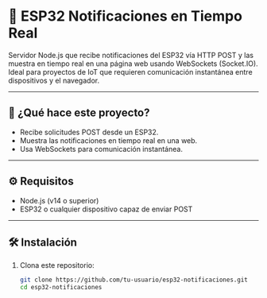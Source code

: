 # 🔔 ESP32 Notificaciones en Tiempo Real

Servidor Node.js que recibe notificaciones del ESP32 vía HTTP POST y las muestra en tiempo real en una página web usando WebSockets (Socket.IO). Ideal para proyectos de IoT que requieren comunicación instantánea entre dispositivos y el navegador.

---

## 🚀 ¿Qué hace este proyecto?

- Recibe solicitudes POST desde un ESP32.
- Muestra las notificaciones en tiempo real en una web.
- Usa WebSockets para comunicación instantánea.

---

## ⚙️ Requisitos

- Node.js (v14 o superior)
- ESP32 o cualquier dispositivo capaz de enviar POST

---

## 🛠 Instalación

1. Clona este repositorio:
   ```bash
   git clone https://github.com/tu-usuario/esp32-notificaciones.git
   cd esp32-notificaciones
